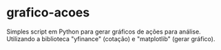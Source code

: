 # grafico-acoes
Simples script em Python para gerar gráficos de ações para análise. Utilizando a biblioteca "yfinance" (cotação) e "matplotlib" (gerar gráfico).
